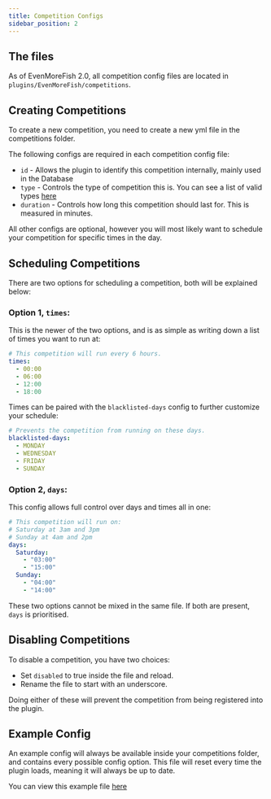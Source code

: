 ```yaml
---
title: Competition Configs
sidebar_position: 2
---
```

## The files
As of EvenMoreFish 2.0, all competition config files are located in `plugins/EvenMoreFish/competitions`.

## Creating Competitions
To create a new competition, you need to create a new yml file in the competitions folder.

The following configs are required in each competition config file:
- `id` - Allows the plugin to identify this competition internally, mainly used in the Database
- `type` - Controls the type of competition this is. You can see a list of valid types [here](/docs/features/competitions/types)
- `duration` - Controls how long this competition should last for. This is measured in minutes.

All other configs are optional, however you will most likely want to schedule your competition for specific times in the day.

## Scheduling Competitions
There are two options for scheduling a competition, both will be explained below:

### Option 1, `times`:

This is the newer of the two options, and is as simple as writing down a list of times you want to run at:
```yaml
# This competition will run every 6 hours.
times:
  - 00:00
  - 06:00
  - 12:00
  - 18:00
```

Times can be paired with the `blacklisted-days` config to further customize your schedule:
```yaml
# Prevents the competition from running on these days.
blacklisted-days:
  - MONDAY
  - WEDNESDAY
  - FRIDAY
  - SUNDAY
```

### Option 2, `days`:

This config allows full control over days and times all in one:
```yaml
# This competition will run on:
# Saturday at 3am and 3pm
# Sunday at 4am and 2pm
days:
  Saturday:
    - "03:00"
    - "15:00"
  Sunday:
    - "04:00"
    - "14:00"
```

These two options cannot be mixed in the same file. If both are present, `days` is prioritised.

## Disabling Competitions
To disable a competition, you have two choices:
- Set `disabled` to true inside the file and reload.
- Rename the file to start with an underscore.

Doing either of these will prevent the competition from being registered into the plugin.

## Example Config
An example config will always be available inside your competitions folder, and contains every possible config option.
This file will reset every time the plugin loads, meaning it will always be up to date.

You can view this example file [here](https://github.com/EvenMoreFish/EvenMoreFish/blob/master/even-more-fish-plugin/src/main/resources/competitions/_example.yml)